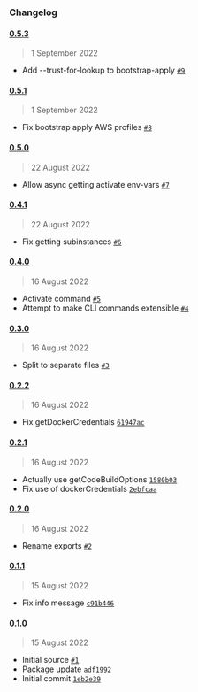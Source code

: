 ### Changelog

#### [0.5.3](https://github.com/isotoma/cdk-manager/compare/0.5.1...0.5.3)

> 1 September 2022

- Add --trust-for-lookup to bootstrap-apply [`#9`](https://github.com/isotoma/cdk-manager/pull/9)

#### [0.5.1](https://github.com/isotoma/cdk-manager/compare/0.5.0...0.5.1)

> 1 September 2022

- Fix bootstrap apply AWS profiles [`#8`](https://github.com/isotoma/cdk-manager/pull/8)

#### [0.5.0](https://github.com/isotoma/cdk-manager/compare/0.4.1...0.5.0)

> 22 August 2022

- Allow async getting activate env-vars [`#7`](https://github.com/isotoma/cdk-manager/pull/7)

#### [0.4.1](https://github.com/isotoma/cdk-manager/compare/0.4.0...0.4.1)

> 22 August 2022

- Fix getting subinstances [`#6`](https://github.com/isotoma/cdk-manager/pull/6)

#### [0.4.0](https://github.com/isotoma/cdk-manager/compare/0.3.0...0.4.0)

> 16 August 2022

- Activate command [`#5`](https://github.com/isotoma/cdk-manager/pull/5)
- Attempt to make CLI commands extensible [`#4`](https://github.com/isotoma/cdk-manager/pull/4)

#### [0.3.0](https://github.com/isotoma/cdk-manager/compare/0.2.2...0.3.0)

> 16 August 2022

- Split to separate files [`#3`](https://github.com/isotoma/cdk-manager/pull/3)

#### [0.2.2](https://github.com/isotoma/cdk-manager/compare/0.2.1...0.2.2)

> 16 August 2022

- Fix getDockerCredentials [`61947ac`](https://github.com/isotoma/cdk-manager/commit/61947acb8457275b559c52007a81baaa9375912c)

#### [0.2.1](https://github.com/isotoma/cdk-manager/compare/0.2.0...0.2.1)

> 16 August 2022

- Actually use getCodeBuildOptions [`1580b03`](https://github.com/isotoma/cdk-manager/commit/1580b03e2337e99f5d1668d44d89a2baea2c6134)
- Fix use of dockerCredentials [`2ebfcaa`](https://github.com/isotoma/cdk-manager/commit/2ebfcaa79ad4578905e01042feabc376e4a41197)

#### [0.2.0](https://github.com/isotoma/cdk-manager/compare/0.1.1...0.2.0)

> 16 August 2022

- Rename exports [`#2`](https://github.com/isotoma/cdk-manager/pull/2)

#### [0.1.1](https://github.com/isotoma/cdk-manager/compare/0.1.0...0.1.1)

> 15 August 2022

- Fix info message [`c91b446`](https://github.com/isotoma/cdk-manager/commit/c91b4465c2dadd943174d2fc857a0be81730f033)

#### 0.1.0

> 15 August 2022

- Initial source [`#1`](https://github.com/isotoma/cdk-manager/pull/1)
- Package update [`adf1992`](https://github.com/isotoma/cdk-manager/commit/adf1992650ab2fc006184f0138fa5635867ce0cf)
- Initial commit [`1eb2e39`](https://github.com/isotoma/cdk-manager/commit/1eb2e39d2a6cc83ddf36f3c9ac478210b7923c8f)
